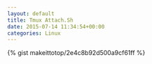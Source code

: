 ```yaml
---
layout: default                                                                                                              
title: Tmux Attach.Sh                                                                                                                       
date: 2015-07-14 11:34:54+00:00                                                                                                                        
categories: Linux                                                                                                                
---                                                                                                                              
```


{% gist makeittotop/2e4c8b92d500a9cf61ff %}                                                                                                           

